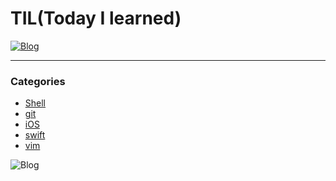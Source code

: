 # TIL(Today I learned)
[![Blog](https://img.shields.io/badge/Blog-velog.io/@usoab0561-blue.svg)](https://velog.io/@usoab0561)  


<hr>

### Categories
*  [Shell](https://github.com/usoab0561/TIL/blob/main/README.md#shell)
* [git](https://github.com/usoab0561/TIL/blob/main/README.md#git)
* [iOS](https://github.com/usoab0561/TIL/blob/main/README.md#ios)
* [swift](https://github.com/usoab0561/TIL/blob/main/README.md#swift)  
* [vim](https://github.com/usoab0561/TIL/blob/main/README.md#vim)

![Blog](https://img.shields.io/github/commit-activity/m/usoab0561/TIL)
 

